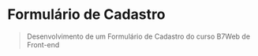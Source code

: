 # Formulário de Cadastro
> Desenvolvimento de um Formulário de Cadastro do curso B7Web de Front-end
